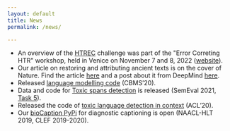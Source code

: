 ```yaml
---
layout: default
title: News
permalink: /news/

---
```


* An overview of the [HTREC](https://www.aicrowd.com/challenges/htrec-2022) challenge was part of the "Error Correting HTR" workshop, held in Venice on November 7 and 8, 2022 ([website](https://sites.google.com/view/htrec2022/home)).
* Our article on restoring and attributing ancient texts is on the cover of Nature. Find the article [here](https://www.nature.com/articles/s41586-022-04448-z) and a post about it from DeepMind [here](https://www.deepmind.com/blog/predicting-the-past-with-ithaca). 
* Released [language modelling code](https://github.com/ipavlopoulos/lm) (CBMS’20).
* Data and code for [Toxic spans detection](https://github.com/ipavlopoulos/toxic_spans) is released (SemEval 2021, [Task 5](https://sites.google.com/view/toxicspans)).
* Released the code of [toxic language detection in context](https://github.com/ipavlopoulos/context_toxicity) (ACL’20).
* Our [bioCaption PyPi](https://pypi.org/project/bioCaption/) for diagnostic captioning is open (NAACL-HLT 2019, CLEF 2019-2020).